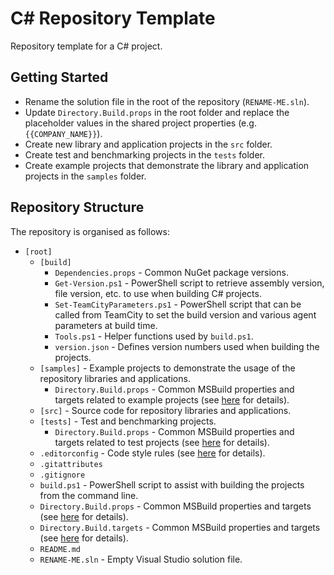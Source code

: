 # C# Repository Template

Repository template for a C# project.

## Getting Started

- Rename the solution file in the root of the repository (`RENAME-ME.sln`).
- Update `Directory.Build.props` in the root folder and replace the placeholder values in the shared project properties (e.g. `{{COMPANY_NAME}}`).
- Create new library and application projects in the `src` folder.
- Create test and benchmarking projects in the `tests` folder.
- Create example projects that demonstrate the library and application projects in the `samples` folder.

## Repository Structure

The repository is organised as follows:

- `[root]`
  - `[build]`
    - `Dependencies.props` - Common NuGet package versions.
    - `Get-Version.ps1` - PowerShell script to retrieve assembly version, file version, etc. to use when building C# projects.
    - `Set-TeamCityParameters.ps1` - PowerShell script that can be called from TeamCity to set the build version and various agent parameters at build time.
    - `Tools.ps1` - Helper functions used by `build.ps1`.
    - `version.json` - Defines version numbers used when building the projects.
  - `[samples]` - Example projects to demonstrate the usage of the repository libraries and applications.
    - `Directory.Build.props` - Common MSBuild properties and targets related to example projects (see [here](https://docs.microsoft.com/en-us/visualstudio/msbuild/customize-your-build) for details).
  - `[src]` - Source code for repository libraries and applications.
  - `[tests]` - Test and benchmarking projects.
    - `Directory.Build.props` - Common MSBuild properties and targets related to test projects (see [here](https://docs.microsoft.com/en-us/visualstudio/msbuild/customize-your-build) for details).
  - `.editorconfig` - Code style rules (see [here](https://editorconfig.org/) for details).
  - `.gitattributes`
  - `.gitignore`
  - `build.ps1` - PowerShell script to assist with building the projects from the command line.
  - `Directory.Build.props` - Common MSBuild properties and targets (see [here](https://docs.microsoft.com/en-us/visualstudio/msbuild/customize-your-build) for details).
  - `Directory.Build.targets` - Common MSBuild properties and targets (see [here](https://docs.microsoft.com/en-us/visualstudio/msbuild/customize-your-build) for details). 
  - `README.md`
  - `RENAME-ME.sln` - Empty Visual Studio solution file.
